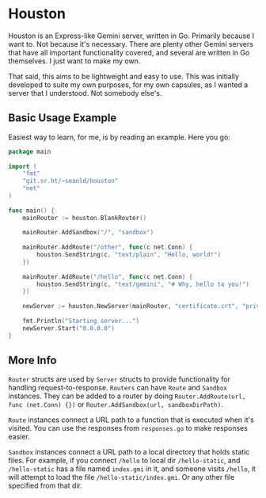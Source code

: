 # Houston

Houston is an Express-like Gemini server, written in Go. Primarily because
I want to. Not because it's necessary. There are plenty other Gemini servers
that have all important functionality covered, and several are written in Go
themselves. I just want to make my own.

That said, this aims to be lightweight and easy to use. This was initially
developed to suite my own purposes, for my own capsules, as I wanted a server
that I understood. Not somebody else's.


## Basic Usage Example

Easiest way to learn, for me, is by reading an example. Here you go:

```go
package main
    
import (
    "fmt"
    "git.sr.ht/~seanld/houston"
    "net"
)
    
func main() {
    mainRouter := houston.BlankRouter()
    
    mainRouter.AddSandbox("/", "sandbox")
    
    mainRouter.AddRoute("/other", func(c net.Conn) {
        houston.SendString(c, "text/plain", "Hello, world!")
    })
    
    mainRouter.AddRoute("/hello", func(c net.Conn) {
        houston.SendString(c, "text/gemini", "# Why, hello to you!")
    })
    
    newServer := houston.NewServer(mainRouter, "certificate.crt", "private.key")
    
    fmt.Println("Starting server...")
    newServer.Start("0.0.0.0")
}
```

## More Info

`Router` structs are used by `Server` structs to provide functionality for handling
request-to-response. `Routers` can have `Route` and `Sandbox` instances. They can be
added to a router by doing `Router.AddRoute(url, func (net.Conn) {})` or
`Router.AddSandbox(url, sandboxDirPath)`.

`Route` instances connect a URL path to a function that is executed when it's visited.
You can use the responses from `responses.go` to make responses easier.

`Sandbox` instances connect a URL path to a local directory that holds static files.
For example, if you connect `/hello` to local dir `/hello-static`, and `/hello-static`
has a file named `index.gmi` in it, and someone visits `/hello`, it will attempt
to load the file `/hello-static/index.gmi`. Or any other file specified from that dir.

